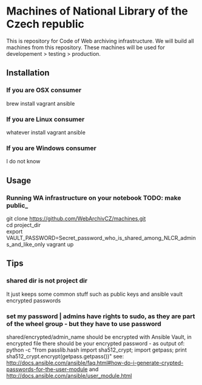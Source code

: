 # Machines of National Library of the Czech republic

This is repository for Code of Web archiving infrastructure. We will build all machines from this repository. These machines will be used for developement > testing > production.

## Installation

### If you are OSX consumer

brew install vagrant ansible

### If you are Linux consumer

whatever install vagrant ansible

### If you are Windows consumer

I do not know

## Usage

### Running WA infrastructure on your notebook TODO: make public_
git clone https://github.com/WebArchivCZ/machines.git  
cd project_dir  
export VAULT_PASSWORD=Secret_password_who_is_shared_among_NLCR_admins_and_like_only
vagrant up

## Tips

### shared dir is not project dir
It just keeps some common stuff such as public keys and ansible vault encrypted passwords

### set my password | admins have rights to sudo, as they are part of the wheel group - but they have to use password
shared/encrypted/admin_name should be encrypted with Ansible Vault, in encrypted file there should be your encrypted password - as output of: python -c "from passlib.hash import sha512_crypt; import getpass; print sha512_crypt.encrypt(getpass.getpass())"
see: http://docs.ansible.com/ansible/faq.html#how-do-i-generate-crypted-passwords-for-the-user-module and http://docs.ansible.com/ansible/user_module.html
